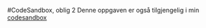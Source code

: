 #CodeSandbox, oblig 2
Denne oppgaven er også tilgjengelig i min [codesandbox](https://codesandbox.io/s/tma-oblig-2-i2wql?file=/index.html)